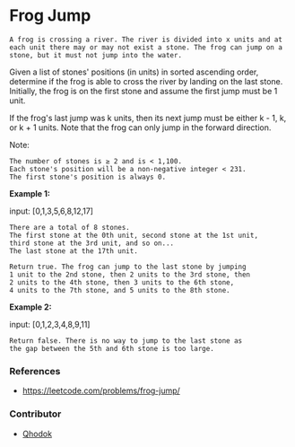 # Frog Jump

    A frog is crossing a river. The river is divided into x units and at each unit there may or may not exist a stone. The frog can jump on a stone, but it must not jump into the water.

Given a list of stones' positions (in units) in sorted ascending order, determine if the frog is able to cross the river by landing on the last stone. Initially, the frog is on the first stone and assume the first jump must be 1 unit.

If the frog's last jump was k units, then its next jump must be either k - 1, k, or k + 1 units. Note that the frog can only jump in the forward direction.

Note:

    The number of stones is ≥ 2 and is < 1,100.
    Each stone's position will be a non-negative integer < 231.
    The first stone's position is always 0.

**Example 1:**

input: [0,1,3,5,6,8,12,17]

```
There are a total of 8 stones.
The first stone at the 0th unit, second stone at the 1st unit,
third stone at the 3rd unit, and so on...
The last stone at the 17th unit.

Return true. The frog can jump to the last stone by jumping 
1 unit to the 2nd stone, then 2 units to the 3rd stone, then 
2 units to the 4th stone, then 3 units to the 6th stone, 
4 units to the 7th stone, and 5 units to the 8th stone.
```

**Example 2:**

input: [0,1,2,3,4,8,9,11]

```
Return false. There is no way to jump to the last stone as 
the gap between the 5th and 6th stone is too large.
```

### References
- https://leetcode.com/problems/frog-jump/

### Contributor
- [Qhodok](https://github.com/Qhodok)
